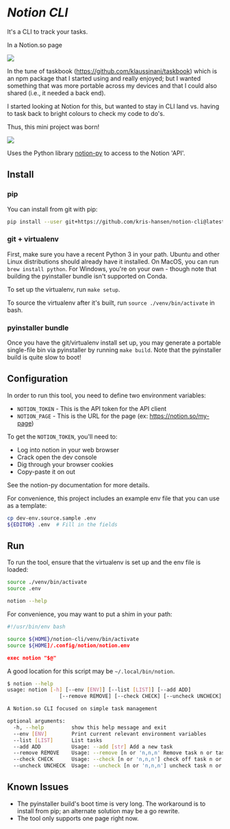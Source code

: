# *Notion CLI*

It's a CLI to track your tasks.

In a Notion.so page

![](https://github.com/kris-hansen/notion-cli/blob/master/notionclilist.gif)

In the tune of taskbook (https://github.com/klaussinani/taskbook) which is an npm package that I started using and really enjoyed; but I wanted something that was more portable across my devices and that I could also shared (i.e., it needed a back end).

I started looking at Notion for this, but wanted to stay in CLI land vs. having to task back to bright colours to check my code to do's.

Thus, this mini project was born!

![](https://github.com/kris-hansen/notion-cli/blob/master/notioncliadd.gif)

Uses the Python library [notion-py](https://github.com/jamalex/notion-py) to access to the Notion 'API'.

## Install

### pip

You can install from git with pip:

```sh
pip install --user git+https://github.com/kris-hansen/notion-cli@latest
```

### git + virtualenv

First, make sure you have a recent Python 3 in your path. Ubuntu and other Linux
distributions should already have it installed. On MacOS, you can run
`brew install python`. For Windows, you're on your own - though note that
building the pyinstaller bundle isn't supported on Conda.

To set up the virtualenv, run `make setup`.

To source the virtualenv after it's built, run `source ./venv/bin/activate` in
bash.

### pyinstaller bundle

Once you have the git/virtualenv install set up, you may generate a portable
single-file bin via pyinstaller by running `make build`. Note that the
pyinstaller build is quite slow to boot!

## Configuration

In order to run this tool, you need to define two environment variables:

- `NOTION_TOKEN` - This is the API token for the API client
- `NOTION_PAGE` - This is the URL for the page (ex: https://notion.so/my-page)

To get the `NOTION_TOKEN`, you'll need to:

- Log into notion in your web browser
- Crack open the dev console
- Dig through your browser cookies
- Copy-paste it on out

See the notion-py documentation for more details.

For convenience, this project includes an example env file that you can use as
a template:

```bash
cp dev-env.source.sample .env
${EDITOR} .env  # Fill in the fields
```

## Run

To run the tool, ensure that the virtualenv is set up and the env file is
loaded:

```bash
source ./venv/bin/activate
source .env

notion --help
```

For convenience, you may want to put a shim in your path:

```bash
#!/usr/bin/env bash

source ${HOME}/notion-cli/venv/bin/activate
source ${HOME]/.config/notion/notion.env

exec notion "$@"
```

A good location for this script may be `~/.local/bin/notion`.

```bash
$ notion --help
usage: notion [-h] [--env [ENV]] [--list [LIST]] [--add ADD]
                 [--remove REMOVE] [--check CHECK] [--uncheck UNCHECK]

A Notion.so CLI focused on simple task management

optional arguments:
  -h, --help         show this help message and exit
  --env [ENV]        Print current relevant environment variables
  --list [LIST]      List tasks
  --add ADD          Usage: --add [str] Add a new task
  --remove REMOVE    Usage: --remove [n or 'n,n,n' Remove task n or tasks 'n,n,n' from the task list
  --check CHECK      Usage: --check [n or 'n,n,n'] check off task n or tasks 'n,n,n' 
  --uncheck UNCHECK  Usage: --uncheck [n or 'n,n,n'] uncheck task n or tasks 'n,n,n' 
```

## Known Issues

- The pyinstaller build's boot time is very long. The workaround is to install from pip; an alternate solution may be a go rewrite.
- The tool only supports one page right now.
